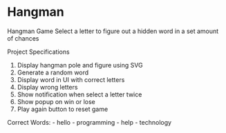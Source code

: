 # Hangman
Hangman Game
    Select a letter to figure out a hidden word in a set amount of chances

Project Specifications

  1.  Display hangman pole and figure using SVG
  2.  Generate a random word
  3.  Display word in UI with correct letters
  4.  Display wrong letters
  5.  Show notification when select a letter twice
  6.  Show popup on win or lose
  7.  Play again button to reset game
  
  
  Correct Words: 
    - hello
    - programming
    - help
    - technology
